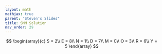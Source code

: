 ```yaml
---
layout: math
mathjax: true
parent: "Steven's Slides"
title: SMM Solution
nav_order: 29
---
```


$$
  \begin{array}{c}
    S = 2\\
    E = 8\\
    N = 1\\
    D = 7\\
    M = 0\\
    O = 3\\
    R = 6\\
    Y = 5
  \end{array}
$$